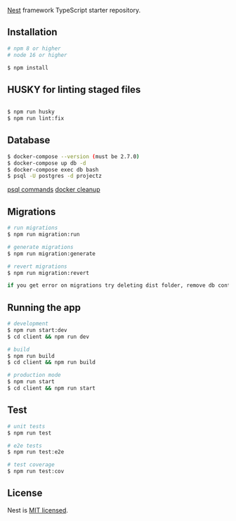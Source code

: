 [Nest](https://github.com/nestjs/nest) framework TypeScript starter repository.


## Installation

```bash
# npm 8 or higher
# node 16 or higher

$ npm install
```

## HUSKY for linting staged files
```bash

$ npm run husky
$ npm run lint:fix

```

## Database

```bash
$ docker-compose --version (must be 2.7.0)
$ docker-compose up db -d
$ docker-compose exec db bash
$ psql -U postgres -d projectz

```
[psql commands](https://www.postgresqltutorial.com/postgresql-administration/psql-commands/)
[docker cleanup](https://www.digitalocean.com/community/tutorials/how-to-remove-docker-images-containers-and-volumes/)

## Migrations

```bash
# run migrations
$ npm run migration:run

# generate migrations
$ npm run migration:generate

# revert migrations
$ npm run migration:revert

if you get error on migrations try deleting dist folder, remove db container and volume

```

## Running the app

```bash
# development
$ npm run start:dev
$ cd client && npm run dev

# build
$ npm run build
$ cd client && npm run build

# production mode
$ npm run start
$ cd client && npm run start

```

## Test

```bash
# unit tests
$ npm run test

# e2e tests
$ npm run test:e2e

# test coverage
$ npm run test:cov
```

## License

Nest is [MIT licensed](LICENSE).
